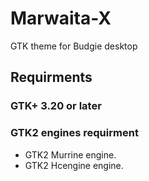 # Marwaita-X
GTK theme for Budgie desktop

## Requirments

### GTK+ 3.20 or later

### GTK2 engines requirment
- GTK2 Murrine engine.
- GTK2 Hcengine engine.
